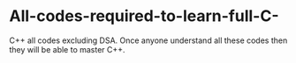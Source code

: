 # All-codes-required-to-learn-full-C-
C++ all codes excluding DSA. Once anyone understand all these codes then they will be able to master C++.

